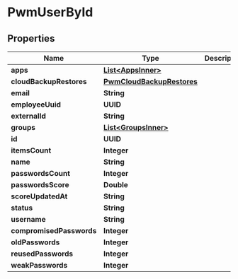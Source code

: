 

# PwmUserById


## Properties

| Name | Type | Description | Notes |
|------------ | ------------- | ------------- | -------------|
|**apps** | [**List&lt;AppsInner&gt;**](AppsInner.md) |  |  [optional] |
|**cloudBackupRestores** | [**PwmCloudBackupRestores**](PwmCloudBackupRestores.md) |  |  [optional] |
|**email** | **String** |  |  |
|**employeeUuid** | **UUID** |  |  [optional] |
|**externalId** | **String** |  |  [optional] |
|**groups** | [**List&lt;GroupsInner&gt;**](GroupsInner.md) |  |  [optional] |
|**id** | **UUID** |  |  |
|**itemsCount** | **Integer** |  |  [optional] |
|**name** | **String** |  |  |
|**passwordsCount** | **Integer** |  |  [optional] |
|**passwordsScore** | **Double** |  |  [optional] |
|**scoreUpdatedAt** | **String** |  |  [optional] |
|**status** | **String** |  |  |
|**username** | **String** |  |  [optional] |
|**compromisedPasswords** | **Integer** |  |  [optional] |
|**oldPasswords** | **Integer** |  |  [optional] |
|**reusedPasswords** | **Integer** |  |  [optional] |
|**weakPasswords** | **Integer** |  |  [optional] |



